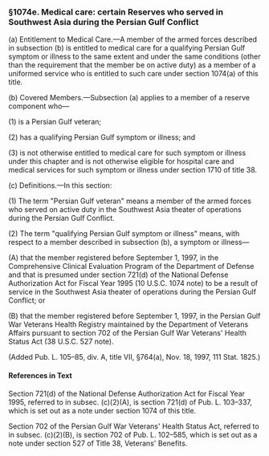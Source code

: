 ### §1074e. Medical care: certain Reserves who served in Southwest Asia during the Persian Gulf Conflict ###

(a) Entitlement to Medical Care.—A member of the armed forces described in subsection (b) is entitled to medical care for a qualifying Persian Gulf symptom or illness to the same extent and under the same conditions (other than the requirement that the member be on active duty) as a member of a uniformed service who is entitled to such care under section 1074(a) of this title.

(b) Covered Members.—Subsection (a) applies to a member of a reserve component who—

(1) is a Persian Gulf veteran;

(2) has a qualifying Persian Gulf symptom or illness; and

(3) is not otherwise entitled to medical care for such symptom or illness under this chapter and is not otherwise eligible for hospital care and medical services for such symptom or illness under section 1710 of title 38.

(c) Definitions.—In this section:

(1) The term "Persian Gulf veteran" means a member of the armed forces who served on active duty in the Southwest Asia theater of operations during the Persian Gulf Conflict.

(2) The term "qualifying Persian Gulf symptom or illness" means, with respect to a member described in subsection (b), a symptom or illness—

(A) that the member registered before September 1, 1997, in the Comprehensive Clinical Evaluation Program of the Department of Defense and that is presumed under section 721(d) of the National Defense Authorization Act for Fiscal Year 1995 (10 U.S.C. 1074 note) to be a result of service in the Southwest Asia theater of operations during the Persian Gulf Conflict; or

(B) that the member registered before September 1, 1997, in the Persian Gulf War Veterans Health Registry maintained by the Department of Veterans Affairs pursuant to section 702 of the Persian Gulf War Veterans' Health Status Act (38 U.S.C. 527 note).

(Added Pub. L. 105–85, div. A, title VII, §764(a), Nov. 18, 1997, 111 Stat. 1825.)

#### References in Text ####

Section 721(d) of the National Defense Authorization Act for Fiscal Year 1995, referred to in subsec. (c)(2)(A), is section 721(d) of Pub. L. 103–337, which is set out as a note under section 1074 of this title.

Section 702 of the Persian Gulf War Veterans' Health Status Act, referred to in subsec. (c)(2)(B), is section 702 of Pub. L. 102–585, which is set out as a note under section 527 of Title 38, Veterans' Benefits.